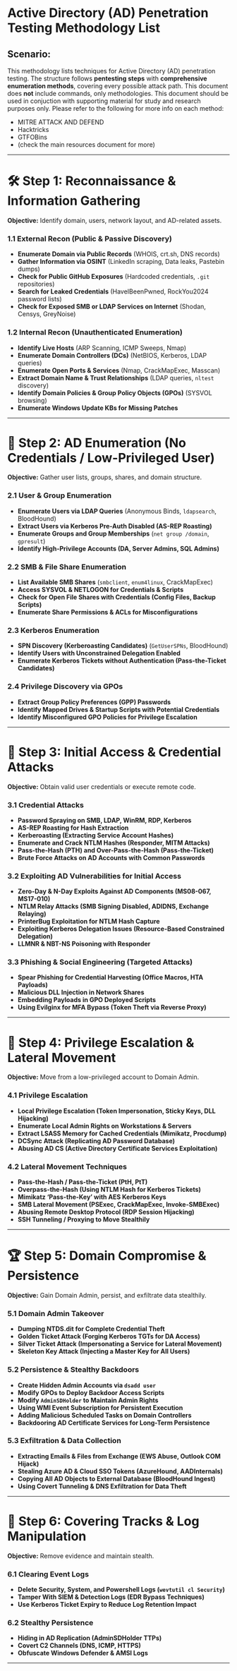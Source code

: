 # **Active Directory (AD) Penetration Testing Methodology List**

## **Scenario:**
This methodology lists techniques for Active Directory (AD) penetration testing. The structure follows **pentesting steps** with **comprehensive enumeration methods**, covering every possible attack path. This document does **not** include commands, only methodologies.
This document should be used in conjuction with supporting material for study and research purposes only. 
Please refer to the following for more info on each method:
- MITRE ATTACK AND DEFEND
- Hacktricks
- GTFOBins
- (check the main resources document for more)
---

# **🛠 Step 1: Reconnaissance & Information Gathering**
**Objective:** Identify domain, users, network layout, and AD-related assets.

### **1.1 External Recon (Public & Passive Discovery)**
- **Enumerate Domain via Public Records** (WHOIS, crt.sh, DNS records)
- **Gather Information via OSINT** (LinkedIn scraping, Data leaks, Pastebin dumps)
- **Check for Public GitHub Exposures** (Hardcoded credentials, `.git` repositories)
- **Search for Leaked Credentials** (HaveIBeenPwned, RockYou2024 password lists)
- **Check for Exposed SMB or LDAP Services on Internet** (Shodan, Censys, GreyNoise)

### **1.2 Internal Recon (Unauthenticated Enumeration)**
- **Identify Live Hosts** (ARP Scanning, ICMP Sweeps, Nmap)
- **Enumerate Domain Controllers (DCs)** (NetBIOS, Kerberos, LDAP queries)
- **Enumerate Open Ports & Services** (Nmap, CrackMapExec, Masscan)
- **Extract Domain Name & Trust Relationships** (LDAP queries, `nltest` discovery)
- **Identify Domain Policies & Group Policy Objects (GPOs)** (SYSVOL browsing)
- **Enumerate Windows Update KBs for Missing Patches**

---

# **📡 Step 2: AD Enumeration (No Credentials / Low-Privileged User)**
**Objective:** Gather user lists, groups, shares, and domain structure.

### **2.1 User & Group Enumeration**
- **Enumerate Users via LDAP Queries** (Anonymous Binds, `ldapsearch`, BloodHound)
- **Extract Users via Kerberos Pre-Auth Disabled (AS-REP Roasting)**
- **Enumerate Groups and Group Memberships** (`net group /domain`, `gpresult`)
- **Identify High-Privilege Accounts (DA, Server Admins, SQL Admins)**

### **2.2 SMB & File Share Enumeration**
- **List Available SMB Shares** (`smbclient`, `enum4linux`, CrackMapExec)
- **Access SYSVOL & NETLOGON for Credentials & Scripts**
- **Check for Open File Shares with Credentials (Config Files, Backup Scripts)**
- **Enumerate Share Permissions & ACLs for Misconfigurations**

### **2.3 Kerberos Enumeration**
- **SPN Discovery (Kerberoasting Candidates)** (`GetUserSPNs`, BloodHound)
- **Identify Users with Unconstrained Delegation Enabled**
- **Enumerate Kerberos Tickets without Authentication (Pass-the-Ticket Candidates)**

### **2.4 Privilege Discovery via GPOs**
- **Extract Group Policy Preferences (GPP) Passwords**
- **Identify Mapped Drives & Startup Scripts with Potential Credentials**
- **Identify Misconfigured GPO Policies for Privilege Escalation**

---

# **🔑 Step 3: Initial Access & Credential Attacks**
**Objective:** Obtain valid user credentials or execute remote code.

### **3.1 Credential Attacks**
- **Password Spraying on SMB, LDAP, WinRM, RDP, Kerberos**
- **AS-REP Roasting for Hash Extraction**
- **Kerberoasting (Extracting Service Account Hashes)**
- **Enumerate and Crack NTLM Hashes (Responder, MITM Attacks)**
- **Pass-the-Hash (PTH) and Over-Pass-the-Hash (Pass-the-Ticket)**
- **Brute Force Attacks on AD Accounts with Common Passwords**

### **3.2 Exploiting AD Vulnerabilities for Initial Access**
- **Zero-Day & N-Day Exploits Against AD Components (MS08-067, MS17-010)**
- **NTLM Relay Attacks (SMB Signing Disabled, ADIDNS, Exchange Relaying)**
- **PrinterBug Exploitation for NTLM Hash Capture**
- **Exploiting Kerberos Delegation Issues (Resource-Based Constrained Delegation)**
- **LLMNR & NBT-NS Poisoning with Responder**

### **3.3 Phishing & Social Engineering (Targeted Attacks)**
- **Spear Phishing for Credential Harvesting (Office Macros, HTA Payloads)**
- **Malicious DLL Injection in Network Shares**
- **Embedding Payloads in GPO Deployed Scripts**
- **Using Evilginx for MFA Bypass (Token Theft via Reverse Proxy)**

---

# **📡 Step 4: Privilege Escalation & Lateral Movement**
**Objective:** Move from a low-privileged account to Domain Admin.

### **4.1 Privilege Escalation**
- **Local Privilege Escalation (Token Impersonation, Sticky Keys, DLL Hijacking)**
- **Enumerate Local Admin Rights on Workstations & Servers**
- **Extract LSASS Memory for Cached Credentials (Mimikatz, Procdump)**
- **DCSync Attack (Replicating AD Password Database)**
- **Abusing AD CS (Active Directory Certificate Services Exploitation)**

### **4.2 Lateral Movement Techniques**
- **Pass-the-Hash / Pass-the-Ticket (PtH, PtT)**
- **Overpass-the-Hash (Using NTLM Hash for Kerberos Tickets)**
- **Mimikatz ‘Pass-the-Key’ with AES Kerberos Keys**
- **SMB Lateral Movement (PSExec, CrackMapExec, Invoke-SMBExec)**
- **Abusing Remote Desktop Protocol (RDP Session Hijacking)**
- **SSH Tunneling / Proxying to Move Stealthily**

---

# **🏆 Step 5: Domain Compromise & Persistence**
**Objective:** Gain Domain Admin, persist, and exfiltrate data stealthily.

### **5.1 Domain Admin Takeover**
- **Dumping NTDS.dit for Complete Credential Theft**
- **Golden Ticket Attack (Forging Kerberos TGTs for DA Access)**
- **Silver Ticket Attack (Impersonating a Service for Lateral Movement)**
- **Skeleton Key Attack (Injecting a Master Key for All Users)**

### **5.2 Persistence & Stealthy Backdoors**
- **Create Hidden Admin Accounts via `dsadd user`**
- **Modify GPOs to Deploy Backdoor Access Scripts**
- **Modify `AdminSDHolder` to Maintain Admin Rights**
- **Using WMI Event Subscription for Persistent Execution**
- **Adding Malicious Scheduled Tasks on Domain Controllers**
- **Backdooring AD Certificate Services for Long-Term Persistence**

### **5.3 Exfiltration & Data Collection**
- **Extracting Emails & Files from Exchange (EWS Abuse, Outlook COM Hijack)**
- **Stealing Azure AD & Cloud SSO Tokens (AzureHound, AADInternals)**
- **Copying All AD Objects to External Database (BloodHound Ingest)**
- **Using Covert Tunneling & DNS Exfiltration for Data Theft**

---

# **🛑 Step 6: Covering Tracks & Log Manipulation**
**Objective:** Remove evidence and maintain stealth.

### **6.1 Clearing Event Logs**
- **Delete Security, System, and Powershell Logs (`wevtutil cl Security`)**
- **Tamper With SIEM & Detection Logs (EDR Bypass Techniques)**
- **Use Kerberos Ticket Expiry to Reduce Log Retention Impact**

### **6.2 Stealthy Persistence**
- **Hiding in AD Replication (AdminSDHolder TTPs)**
- **Covert C2 Channels (DNS, ICMP, HTTPS)**
- **Obfuscate Windows Defender & AMSI Logs**

---
